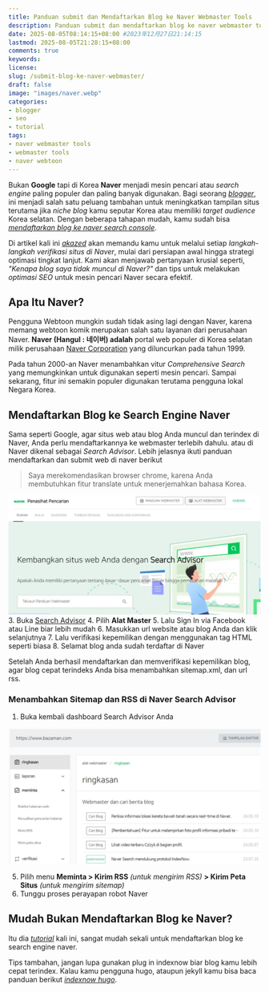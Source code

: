 ```yaml
---
title: Panduan submit dan Mendaftarkan Blog ke Naver Webmaster Tools
description: Panduan submit dan mendaftarkan blog ke naver webmaster tools untuk meningkatkan hasil pencarian di korea menggunakan naver webtoon, serta agar blog terdaftar di naver
date: 2025-08-05T08:14:15+08:00 #2023年12月27日21:14:15
lastmod: 2025-08-05T21:28:15+08:00 
comments: true
keywords: 
license: 
slug: /submit-blog-ke-naver-webmaster/
draft: false 
image: "images/naver.webp"
categories:
- blogger
- seo
- tutorial
tags:
- naver webmaster tools
- webmaster tools
- naver webtoon
---
```


Bukan **Google** tapi di Korea **Naver** menjadi mesin pencari atau *search engine* paling populer dan paling banyak digunakan. Bagi seorang *[blogger](/categories/blogger/)*, ini menjadi salah satu peluang tambahan untuk meningkatkan tampilan situs terutama jika *niche blog* kamu seputar Korea atau memiliki *target audience* Korea selatan. Dengan beberapa tahapan mudah, kamu sudah bisa *[mendaftarkan blog ke naver search console](/submit-blog-ke-naver-webmaster/)*. 

Di artikel kali ini *[akazed](/)* akan memandu kamu untuk melalui setiap *langkah-langkah verifikasi situs di Naver*, mulai dari persiapan awal hingga strategi optimasi tingkat lanjut. Kami akan menjawab pertanyaan krusial seperti, *"Kenapa blog saya tidak muncul di Naver?"* dan tips untuk melakukan *optimasi SEO* untuk mesin pencari Naver secara efektif.

## Apa Itu Naver?

Pengguna Webtoon mungkin sudah tidak asing lagi dengan Naver, karena memang webtoon komik merupakan salah satu layanan dari perusahaan Naver. **Naver (Hangul : 네이버) adalah** portal web populer di Korea selatan milik perusahaan [Naver Corporation](https://www.navercorp.com/) yang diluncurkan pada tahun 1999.

Pada tahun 2000-an Naver menambahkan vitur _Comprehensive Search_ yang memungkinkan untuk digunakan seperti mesin pencari. Sampai sekarang, fitur ini semakin populer digunakan terutama pengguna lokal Negara Korea.

## Mendaftarkan Blog ke Search Engine Naver

Sama seperti Google, agar situs web atau blog Anda muncul dan terindex di Naver, Anda perlu mendaftarkannya ke webmaster terlebih dahulu. atau di Naver dikenal sebagai _Search Advisor_. Lebih jelasnya ikuti panduan mendaftarkan dan submit web di naver berikut

>Saya merekomendasikan browser chrome, karena Anda membutuhkan fitur translate untuk menerjemahkan bahasa Korea.

![cara daftar blog ke naver](images/w1.webp)
3. Buka [Search Advisor](https://searchadvisor.naver.com/)
4. Pilih **Alat Master**
5. Lalu Sign In via Facebook atau Line biar lebih mudah
6. Masukkan url website atau blog Anda dan klik selanjutnya
7. Lalu verifikasi kepemilikan dengan menggunakan tag HTML seperti biasa
8. Selamat blog anda sudah terdaftar di Naver

Setelah Anda berhasil mendaftarkan dan memverifikasi kepemilikan blog, agar blog cepat terindeks Anda bisa menambahkan sitemap.xml, dan url rss.

### Menambahkan Sitemap dan RSS di Naver Search Advisor

1. Buka kembali dashboard Search Advisor Anda

![cara mengirim sitemap di naver](images/w2.webp)

5. Pilih menu **Meminta > Kirim RSS** _(untuk mengirim RSS)_ **\> Kirim Peta Situs** _(untuk mengirim sitemap)_
6. Tunggu proses perayapan robot Naver

## Mudah Bukan Mendaftarkan Blog ke Naver?

Itu dia *[tutorial](/categories/tutorial/)* kali ini, sangat mudah sekali untuk mendaftarkan blog ke search engine naver.

Tips tambahan, jangan lupa gunakan plug in indexnow biar blog kamu lebih cepat terindex. Kalau kamu pengguna hugo, ataupun jekyll kamu bisa baca panduan berikut *[indexnow hugo](/panduan-integrasi-indexnow-hugo/)*. 